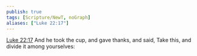 ```yaml
---
publish: true
tags: [Scripture/NewT, noGraph]
aliases: ["Luke 22:17"]
---
```

[Luke 22:17](https://churchofjesuschrist.org/study/scriptures/nt/luke/22?lang=eng&id=p17#p17) And he took the cup, and gave thanks, and said, Take this, and divide it among yourselves:

